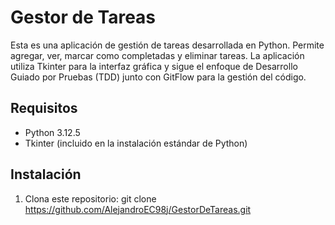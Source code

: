 # Gestor de Tareas
Esta es una aplicación de gestión de tareas desarrollada en Python. Permite agregar, ver, marcar
como completadas y eliminar tareas. La aplicación utiliza Tkinter para la interfaz gráfica y sigue
el enfoque de Desarrollo Guiado por Pruebas (TDD) junto con GitFlow para la gestión del código.
## Requisitos
- Python 3.12.5
- Tkinter (incluido en la instalación estándar de Python)
## Instalación
1. Clona este repositorio:
  git clone https://github.com/AlejandroEC98j/GestorDeTareas.git
